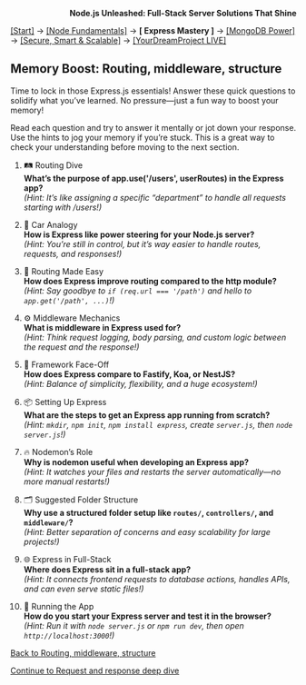 **<p align="right">Node.js Unleashed: Full-Stack Server Solutions That Shine</p>**

[[Start]](../Introduction.md) → [[Node Fundamentals]](../chapter-01/1-1.md) → **[ Express Mastery ]** → [[MongoDB Power]](../chapter-03/3-1.md) → [[Secure, Smart & Scalable]](../chapter-04/4-1.md) → [[YourDreamProject LIVE]](../chapter-05/5-1.md)

## Memory Boost: Routing, middleware, structure

Time to lock in those Express.js essentials! Answer these quick questions to solidify what you’ve learned. No pressure—just a fun way to boost your memory!

Read each question and try to answer it mentally or jot down your response. Use the hints to jog your memory if you’re stuck. This is a great way to check your understanding before moving to the next section.

1. 🛤️ Routing Dive<br />
   **What’s the purpose of app.use('/users', userRoutes) in the Express app?**<br />
   *(Hint: It’s like assigning a specific “department” to handle all requests starting with /users!)*
   
2. 🚗 Car Analogy<br />
   **How is Express like power steering for your Node.js server?**<br />
   *(Hint: You’re still in control, but it’s way easier to handle routes, requests, and responses!)*
   
3. 🔁 Routing Made Easy<br />
   **How does Express improve routing compared to the http module?**<br />
   *(Hint: Say goodbye to `if (req.url === '/path')` and hello to `app.get('/path', ...)`!)*
   
4. ⚙️ Middleware Mechanics<br />
   **What is middleware in Express used for?**<br />
   *(Hint: Think request logging, body parsing, and custom logic between the request and the response!)*
   
5. 🧩 Framework Face-Off<br />
   **How does Express compare to Fastify, Koa, or NestJS?**<br />
   *(Hint: Balance of simplicity, flexibility, and a huge ecosystem!)*
   
6. 📦 Setting Up Express<br />
   **What are the steps to get an Express app running from scratch?**<br />
   *(Hint: `mkdir`, `npm init`, `npm install express`, create `server.js`, then `node server.js`!)*

7. 🔥 Nodemon’s Role<br />
   **Why is nodemon useful when developing an Express app?**<br />
   *(Hint: It watches your files and restarts the server automatically—no more manual restarts!)*

8. 🗂 Suggested Folder Structure<br />
   **Why use a structured folder setup like `routes/`, `controllers/`, and `middleware/`?**<br />
   *(Hint: Better separation of concerns and easy scalability for large projects!)*

9. 🌐 Express in Full-Stack<br />
   **Where does Express sit in a full-stack app?**<br />
   *(Hint: It connects frontend requests to database actions, handles APIs, and can even serve static files!)*

10. 🧪 Running the App<br />
   **How do you start your Express server and test it in the browser?**<br />
   *(Hint: Run it with `node server.js` or `npm run dev`, then open `http://localhost:3000`!)*

[Back to Routing, middleware, structure](2-2.md)

[Continue to Request and response deep dive](2-3.md)
